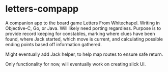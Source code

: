 # letters-compapp
A companion app to the board game Letters From Whitechapel. Writing in Objective-C, Go, or Java. Will likely need porting regardless.
Purpose is to provide record keeping for constables, marking where clues have been found, where Jack started, which move is current,
and calculating possible ending points based off information gathered.

Might eventually add Jack helper, to help map routes to ensure safe return.

Only functionality for now, will eventually work on creating slick UI.
